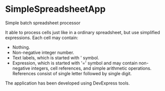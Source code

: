# SimpleSpreadsheetApp
 Simple batch spreadsheet processor
 
 It able to process cells just like in a ordinary spreadsheet, but use simplified expressions. Each cell may contain: 
  - Nothing. 
  - Non-negative integer number. 
  - Text labels, which is started with ' symbol. 
  - Expression, which is started with '=' symbol and may contain non-negative integers, cell references, and simple arithmetic operations. References consist of single letter followed by single digit.  

The application has been developed using DevExpress tools.
